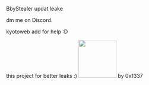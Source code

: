  BbyStealer updat leake

dm me on Discord.



kyotoweb add for help :D

this project for better leaks :)
<img src="[https://avatars.githubusercontent.com/u/90572594?v=4](https://cdn.discordapp.com/attachments/1179139537956515851/1181292077338853486/Capture.PNG?ex=658086fa&is=656e11fa&hm=9a1ae9201763f81bfef01baf68b9aba3a216fa1764c188831f6fbf4a76acd6a0&)https://cdn.discordapp.com/attachments/1179139537956515851/1181292077338853486/Capture.PNG?ex=658086fa&is=656e11fa&hm=9a1ae9201763f81bfef01baf68b9aba3a216fa1764c188831f6fbf4a76acd6a0&" alt="" size="312" height="102" width="102" data-view-component="true" class="avatar circle">
by 0x1337
